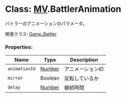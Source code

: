 # Class: [MV](MV.md).BattlerAnimation
バトラーのアニメーションのパラメータ。

関連クラス: [Game_Battler](Game_Battler.md)

### Properties:

| Name | Type | Description |
| --- | --- | --- |
| `animationId` | [Number](Number.md) | アニメーションID |
| `mirror` | Boolean | 反転しているか |
| `delay` | [Number](Number.md) | 継続時間 |
